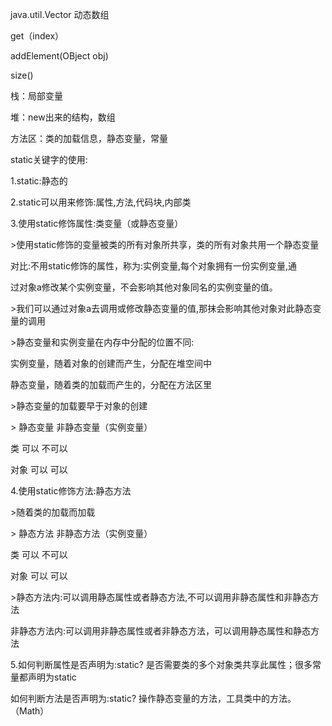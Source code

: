 java.util.Vector  动态数组

get（index）  

addElement(OBject obj)

size() 



栈：局部变量

堆：new出来的结构，数组

方法区：类的加载信息，静态变量，常量



static关键字的使用:

1.static:静态的

2.static可以用来修饰:属性,方法,代码块,内部类

3.使用static修饰属性:类变量（或静态变量）   

&gt;使用static修饰的变量被类的所有对象所共享，类的所有对象共用一个静态变量   

   对比:不用static修饰的属性，称为:实例变量,每个对象拥有一份实例变量,通     

   过对象a修改某个实例变量，不会影响其他对象同名的实例变量的值。  

&gt;我们可以通过对象a去调用或修改静态变量的值,那抹会影响其他对象对此静态变量的调用   

&gt;静态变量和实例变量在内存中分配的位置不同:      

  实例变量，随着对象的创建而产生，分配在堆空间中     

   静态变量，随着类的加载而产生的，分配在方法区里   

&gt;静态变量的加载要早于对象的创建  

 &gt;        静态变量         非静态变量（实例变量） 

 类       可以              不可以 

  对象     可以              可以

4.使用static修饰方法:静态方法   

&gt;随着类的加载而加载 

   &gt;        静态方法         非静态方法（实例变量）  

 类       可以              不可以 

  对象     可以              可以 

  &gt;静态方法内:可以调用静态属性或者静态方法,不可以调用非静态属性和非静态方法 

   非静态方法内:可以调用非静态属性或者非静态方法，可以调用静态属性和静态方法 

5.如何判断属性是否声明为:static? 是否需要类的多个对象类共享此属性；很多常量都声明为static 

  如何判断方法是否声明为:static?  操作静态变量的方法，工具类中的方法。（Math）